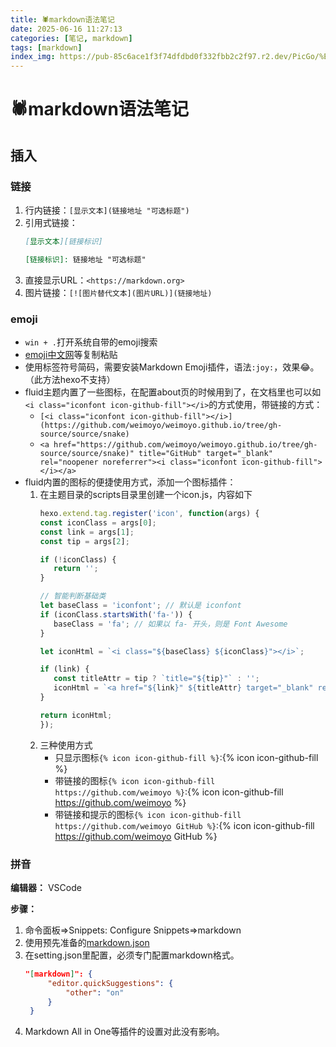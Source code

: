```yaml
---
title: 🕷️markdown语法笔记
date: 2025-06-16 11:27:13
categories: [笔记, markdown]
tags: [markdown]
index_img: https://pub-85c6ace1f3f74dfdbd0f332fbb2c2f97.r2.dev/PicGo/%E5%B0%8F%E5%8F%AF%E7%88%B1%E8%B7%B3%E8%9B%9B.jpg
---
```


# 🕷️markdown语法笔记

## 插入

### 链接

1. 行内链接：```[显示文本](链接地址 "可选标题")```
2. 引用式链接：
   ```markdown
   [显示文本][链接标识]

   [链接标识]: 链接地址 "可选标题"
   ```
3. 直接显示URL：```<https://markdown.org>```
4. 图片链接：```[![图片替代文本](图片URL)](链接地址)```

### emoji

* ```win + .```打开系统自带的emoji搜索
* [emoji中文网](https://www.emojiall.com/zh-hans)等复制粘贴
* 使用标签符号简码，需要安装Markdown Emoji插件，语法```:joy:```，效果:joy:。（此方法hexo不支持）
* fluid主题内置了一些图标，在配置about页的时候用到了，在文档里也可以如```<i class="iconfont icon-github-fill"></i>```的方式使用，带链接的方式：
  * ```[<i class="iconfont icon-github-fill"></i>](https://github.com/weimoyo/weimoyo.github.io/tree/gh-source/source/snake)```
  * ```<a href="https://github.com/weimoyo/weimoyo.github.io/tree/gh-source/source/snake)" title="GitHub" target="_blank" rel="noopener noreferrer"><i class="iconfont icon-github-fill"></i></a>```
* fluid内置的图标的便捷使用方式，添加一个图标插件：
  1. 在主题目录的scripts目录里创建一个icon.js，内容如下
      ```js
      hexo.extend.tag.register('icon', function(args) {
      const iconClass = args[0];
      const link = args[1];
      const tip = args[2];

      if (!iconClass) {
         return '';
      }

      // 智能判断基础类
      let baseClass = 'iconfont'; // 默认是 iconfont
      if (iconClass.startsWith('fa-')) {
         baseClass = 'fa'; // 如果以 fa- 开头，则是 Font Awesome
      }

      let iconHtml = `<i class="${baseClass} ${iconClass}"></i>`;

      if (link) {
         const titleAttr = tip ? `title="${tip}"` : '';
         iconHtml = `<a href="${link}" ${titleAttr} target="_blank" rel="noopener noreferrer">${iconHtml}</a>`;
      }

      return iconHtml;
      });
      ```
  2. 三种使用方式
     * 只显示图标```{% icon icon-github-fill %}```:{% icon icon-github-fill %}
     * 带链接的图标```{% icon icon-github-fill https://github.com/weimoyo %}```:{% icon icon-github-fill https://github.com/weimoyo %}
     * 带链接和提示的图标```{% icon icon-github-fill https://github.com/weimoyo GitHub %}```:{% icon icon-github-fill https://github.com/weimoyo GitHub %}

### 拼音

**编辑器：** VSCode

**步骤：**
1. 命令面板=>Snippets: Configure Snippets=>markdown
2. 使用预先准备的[markdown.json](https://pan.quark.cn/s/9d21b46229ab)
3. 在setting.json里配置，必须专门配置markdown格式。
   ```json
   "[markdown]": {
        "editor.quickSuggestions": {
            "other": "on"
        }
    }
    ```
4. Markdown All in One等插件的设置对此没有影响。
